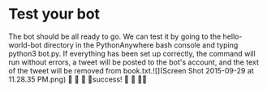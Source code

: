 # Test your bot
The bot should be all ready to go. We can test it by going to the hello-world-bot directory in the PythonAnywhere bash console and typing python3 bot.py. If everything has been set up correctly, the command will run without errors, a tweet will be posted to the bot's account, and the text of the tweet will be removed from book.txt.![](Screen Shot 2015-09-29 at 11.28.35 PM.png)
  🌷 🌸 🌹 🌺success! 🌺 🌹 🌸🌷
 
